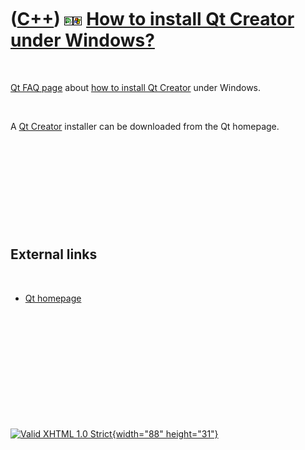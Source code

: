 



 

 

 

 

 

([C++](Cpp.htm)) ![Qt Creator](PicQtCreator.png)![Windows](PicWindows.png) [How to install Qt Creator under Windows?](CppQtCreatorInstallWindows.htm)
=====================================================================================================================================================

 

[Qt FAQ page](CppQtFaq.htm) about [how to install Qt
Creator](CppQtCreatorInstall.htm) under Windows.

 

A [Qt Creator](CppQtCreator.htm) installer can be downloaded from the Qt
homepage.

 

 

 

 

 

External links
--------------

 

-   [Qt homepage](http://qt.nokia.com)

 

 

 

 

 





 

[![Valid XHTML 1.0 Strict](valid-xhtml10.png){width="88"
height="31"}](http://validator.w3.org/check?uri=referer)
